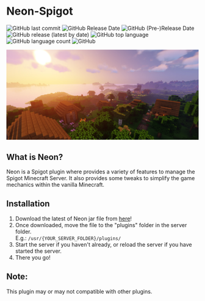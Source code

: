 # **Neon-Spigot**
![GitHub last commit](https://img.shields.io/github/last-commit/ICitiesMaxQ/Neon-Spigot?color=brightgreen&label=Last%20Commit) ![GitHub Release Date](https://img.shields.io/github/release-date/ICitiesMaxQ/Neon-Spigot?color=brightgreen&label=Release%20Date) ![GitHub (Pre-)Release Date](https://img.shields.io/github/release-date-pre/ICitiesMaxQ/Neon-Spigot?color=orange&label=Pre-release%20Date) ![GitHub release (latest by date)](https://img.shields.io/github/v/release/ICitiesMaxQ/Neon-Spigot?color=brightgreen&label=Latest%20Release) ![GitHub top language](https://img.shields.io/github/languages/top/ICitiesMaxQ/Neon-Spigot?color=00ffff) ![GitHub language count](https://img.shields.io/github/languages/count/ICitiesMaxQ/Neon-Spigot?color=blue&label=Languages) ![GitHub](https://img.shields.io/github/license/ICitiesMaxQ/Neon-Spigot)

<img src="images/banner.jpg">

## **What is Neon?**
Neon is a Spigot plugin where provides a variety of features to manage the Spigot Minecraft Server. It also provides some tweaks to simplify the game mechanics within the vanilla Minecraft.

## **Installation**
1. Download the latest of Neon jar file from [here](https://github.com/ICitiesMaxQ/Neon-Spigot/releases/latest "Latest Neon")!
2. Once downloaded, move the file to the "plugins" folder in the server folder. <br>
   E.g.: `/usr/{YOUR_SERVER_FOLDER}/plugins/`
3. Start the server if you haven't already, or reload the server if you have started the server.
4. There you go!

## **Note:**
This plugin may or may not compatible with other plugins.

